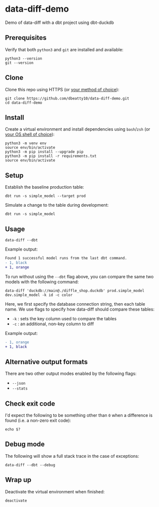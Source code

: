 # data-diff-demo
Demo of data-diff with a dbt project using dbt-duckdb

## Prerequisites

Verify that both `python3` and `git` are installed and available:
```shell
python3 --version
git --version
```

## Clone

Clone this repo using HTTPS (or [your method of choice](docs/clone.md)):

```shell
git clone https://github.com/dbeatty10/data-diff-demo.git
cd data-diff-demo
```

</details>

## Install
Create a virtual environment and install dependencies using `bash`/`zsh` (or [your OS shell of choice](docs/virtual-environment.md)):

```shell
python3 -m venv env
source env/bin/activate
python3 -m pip install --upgrade pip
python3 -m pip install -r requirements.txt
source env/bin/activate
```

## Setup

Establish the baseline production table:
```shell
dbt run -s simple_model --target prod
```

Simulate a change to the table during development:
```
dbt run -s simple_model
```

## Usage

```shell
data-diff --dbt
```

Example output:
```diff
Found 1 successful model runs from the last dbt command.
- 1, black
+ 1, orange
```

To run without using the `--dbt` flag above, you can compare the same two models with the following command:

```shell
data-diff 'duckdb://main@./diffle_shop.duckdb' prod.simple_model dev.simple_model -k id -c color
```

Here, we first specify the database connection string, then each table name. We use flags to specify how data-diff should compare these tables:

- `-k` : sets the key column used to compare the tables
- `-c` : an additional, non-key column to diff 

Example output:

```diff
- 1, orange
+ 1, black
```

## Alternative output formats

There are two other output modes enabled by the following flags:
- `--json`
- `--stats`

## Check exit code

I'd expect the following to be something other than `0` when a difference is found (i.e. a non-zero exit code):
```shell
echo $?
```

## Debug mode

The following will show a full stack trace in the case of exceptions:
```shell
data-diff --dbt --debug
```

## Wrap up
Deactivate the virtual environment when finished:

```shell
deactivate
```
